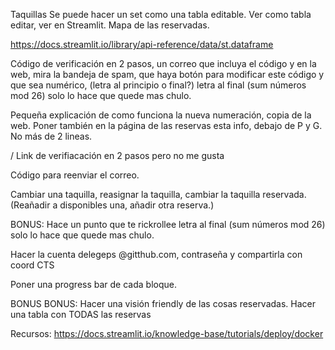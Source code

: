 Taquillas
Se puede hacer un set como una tabla editable. Ver como tabla editar, ver en Streamlit. Mapa de las reservadas.

https://docs.streamlit.io/library/api-reference/data/st.dataframe


Código de verificación en 2 pasos, un correo que incluya el código y en la web, mira la bandeja de spam, que haya botón para modificar este código y que sea numérico, (letra al principio o final?) letra al final (sum números mod 26) solo lo hace que quede mas chulo.

Pequeña explicación de como funciona la nueva numeración, copia de la web. Poner también en la página de las reservas esta info, debajo de P y G. No más de 2 lineas.

/ Link de verifiacación en 2 pasos pero no me gusta

Código para reenviar el correo.

Cambiar una taquilla, reasignar la taquilla, cambiar la taquilla reservada. (Reañadir a disponibles una, añadir otra reserva.)


BONUS: Hace un punto que te rickrollee
letra al final (sum números mod 26) solo lo hace que quede mas chulo.

Hacer la cuenta delegeps @gitthub.com, contraseña y compartirla con coord CTS

Poner una progress bar de cada bloque. 

BONUS BONUS:
Hacer una visión friendly de las cosas reservadas. Hacer una tabla con TODAS las reservas


Recursos: https://docs.streamlit.io/knowledge-base/tutorials/deploy/docker